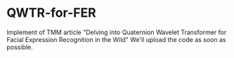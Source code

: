 # QWTR-for-FER
Implement of TMM article "Delving into Quaternion Wavelet Transformer for Facial Expression Recognition in the Wild"
We'll upload the code as soon as possible.
